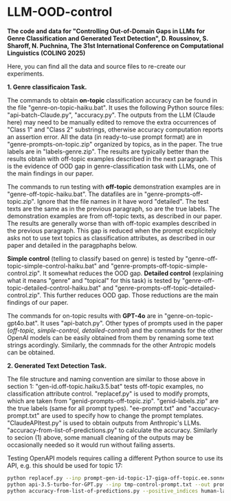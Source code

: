 # LLM-OOD-control
**The code and data for "Controlling Out-of-Domain Gaps in LLMs for Genre Classification and Generated Text Detection", D. Roussinov, S. Sharoff,  N. Puchnina, The 31st International Conference on Computational Linguistics (COLING 2025)**

Here, you can find all the data and source files to re-create our experiments.

**1. Genre classificaion Task.**

The commands to obtain **on-topic** classification accuracy can be found in the file "genre-on-topic-haiku.bat". It uses the following Python source files: "api-batch-Claude.py", "accuracy.py". The outputs from the LLM (Claude here) may need to be manually edited to remove the extra occurrences of "Class 1" and "Class 2" substrings, otherwise accuracy computation reports an assertion error. All the data (in ready-to-use prompt format) are in "genre-prompts-on-topic.zip" organized by topics, as in the paper. The true labels are in "labels-genre.zip".
The results are typically better than the results obtain with off-topic examples described in the next paragraph. This is the evidence of OOD gap in genre-classification task with LLMs, one of the main findings in our paper.

The commands to run testing with **off-topic** demonstration examples are in "genre-off-topic-haiku.bat". The datafiles are in "genre-prompts-off-topic.zip". Ignore that the file names in it have word "detailed". The test texts are the same as in the previous paragraph, so are the true labels. The demonstration examples are from off-topic texts, as described in our paper. The results are generally worse than with off-topic examples described in the previous paragraph. This gap is reduced when the prompt excplicitely asks not to use text topics as classification attributes, as described in our paper and detailed in the paragphaphs below.

**Simple control** (telling to classify based on genre) is tested by "genre-off-topic-simple-control-haiku.bat" and "genre-prompts-off-topic-simple-control.zip". It somewhat reduces the OOD gap. **Detailed control** (explaining what it means "genre" and "topical" for this task) is tested by "genre-off-topic-detailed-control-haiku.bat" and "genre-prompts-off-topic-detailed-control.zip". This further reduces OOD gap. Those reductions are the main findings of our paper.

The commands for on-topic results with **GPT-4o** are in "genre-on-topic-gpt4o.bat". It uses "api-batch.py". Other types of prompts used in the paper (_off-topic, simple-control, detailed-control_) and the commands for the other OpenAI models can be easily obtained from them by renaming some text strings acordingly. Similarly, the commnads for the other Antropic models can be obtained.

**2. Generated Text Detection Task.**

The file structure and naming convention are similar to those above in section 1: "gen-id.off-topic.haiku3.5.bat" tests off-topic examples, no classification attribute control. "replacef.py" is used to modify prompts, which are taken from "genid-prompts-off-topic.zip". "genid-labels.zip" are the true labels (same for all prompt types). "ee-prompt.txt" and "accuracy-prompt.txt" are used to specify how to change the prompt templates.  "ClaudeAPItest.py" is used to obtain outputs from Anthropic's LLMs. "accuracy-from-list-of-predictions.py" to calculate the accuracy. Similarly to secion (1) above, some manuall cleaning of the outputs may be occasionally needed so it would run without failing asserts.

Testing OpenAPI models requires calling a different Python source to use its API, e.g. this should be used for topic 17:

```bash
python replacef.py --inp prompt-gen-id-topic-17-giga-off-topic.ee.sonnet3.txt --out tmp-control-prompt.txt --target_file ee-prompt.txt --replacement_file  control-prompt-accuracy.txt
python api-3.5-turbo-for-GPT.py --inp tmp-control-prompt.txt --out prompt-gen-id-topic-17-giga-off-topic.ee.sonnet3.control.out.gpt3.5.run1.a.txt --model gpt-3.5-turbo-0125
python accuracy-from-list-of-predictions.py --positive_indices human-labels-topic-17-giga-sonnet3.txt --predictions prompt-gen-id-topic-17-giga-off-topic.ee.sonnet3.control.out.gpt3.5.run1.a.txt
```



